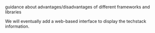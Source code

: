 guidance about advantages/disadvantages of different frameworks and libraries

We will eventually add a web-based interface to display the techstack information.

